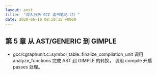 ```yaml
---
layout: post
title:  "深入分析 GCC 读书笔记（2）"
date: 2020-06-10 08:50:15 +0000   
---
```


第 5 章 从 AST/GENERIC 到 GIMPLE
--------------------------------

* gcc/cgraphunit.c::symbol_table::finalize_compilation_unit
  调用 analyze_functions 完成 AST 到 GIMPLE 的转换，
  调用 compile 开启 passes 处理。